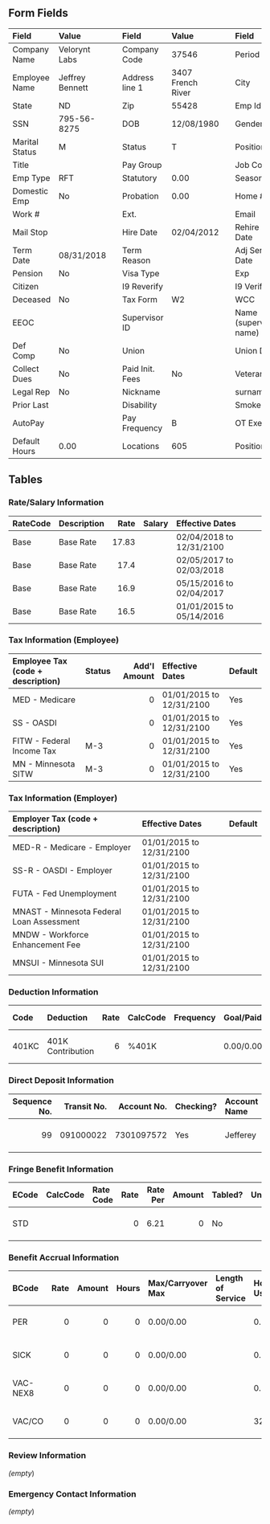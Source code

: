 ## Form Fields
| Field          | Value           |     | Field           | Value             |      | Field                  | Value                    |
|:---------------|:----------------|:----|:----------------|:------------------|:-----|:-----------------------|:-------------------------|
| Company Name   | Velorynt Labs   |     | Company Code    | 37546             |      | Period                 | 12/17/2024 to 12/26/2024 |
| Employee Name  | Jeffrey Bennett |     | Address line 1  | 3407 French River |      | City                   | Juliemouth               |
| State          | ND              |     | Zip             | 55428             |      | Emp Id                 | 2796                     |
| SSN            | 795-56-8275     |     | DOB             | 12/08/1980        |      | Gender                 | M                        |
| Marital Status | M               |     | Status          | T                 |      | Position               |                          |
| Title          |                 |     | Pay Group       |                   |      | Job Code               |                          |
| Emp Type       | RFT             |     | Statutory       | 0.00              |      | Seasonal               | 0.00                     |
| Domestic Emp   | No              |     | Probation       | 0.00              |      | Home #                 | 373-146-1203             |
| Work #         |                 |     | Ext.            |                   |      | Email                  | aaronbyrd@exple.net      |
| Mail Stop      |                 |     | Hire Date       | 02/04/2012        |      | Rehire Date            |                          |
| Term Date      | 08/31/2018      |     | Term Reason     |                   |      | Adj Sen Date           |                          |
| Pension        | No              |     | Visa Type       |                   |      | Exp                    |                          |
| Citizen        |                 |     | I9 Reverify     |                   |      | I9 Verified            | No                       |
| Deceased       | No              |     | Tax Form        | W2                |      | WCC                    | 8810                     |
| EEOC           |                 |     | Supervisor ID   |                   |      | Name (supervisor name) |                          |
| Def Comp       | No              |     | Union           |                   |      | Union Date             |                          |
| Collect Dues   | No              |     | Paid Init. Fees | No                |      | Veteran                |                          |
| Legal Rep      | No              |     | Nickname        |                   |      | surname                |                          |
| Prior Last     |                 |     | Disability      |                   |      | Smoker                 | No                       |
| AutoPay        |                 |     | Pay Frequency   | B                 |      | OT Exempt              | No                       |
| Default Hours  | 0.00            |     | Locations       | 605               |      | Positions              | 700                      |

## Tables

### Rate/Salary Information
| RateCode   | Description   |   Rate | Salary   | Effective Dates          |
|:-----------|:--------------|-------:|:---------|:-------------------------|
| Base       | Base Rate     |  17.83 |          | 02/04/2018 to 12/31/2100 |
| Base       | Base Rate     |  17.4  |          | 02/05/2017 to 02/03/2018 |
| Base       | Base Rate     |  16.9  |          | 05/15/2016 to 02/04/2017 |
| Base       | Base Rate     |  16.5  |          | 01/01/2015 to 05/14/2016 |

### Tax Information (Employee)
| Employee Tax (code + description)   | Status   |   Add'l Amount | Effective Dates          | Default   |
|:------------------------------------|:---------|---------------:|:-------------------------|:----------|
| MED - Medicare                      |          |              0 | 01/01/2015 to 12/31/2100 | Yes       |
| SS - OASDI                          |          |              0 | 01/01/2015 to 12/31/2100 | Yes       |
| FITW - Federal Income Tax           | M-3      |              0 | 01/01/2015 to 12/31/2100 | Yes       |
| MN - Minnesota SITW                 | M-3      |              0 | 01/01/2015 to 12/31/2100 | Yes       |

### Tax Information (Employer)
| Employer Tax (code + description)         | Effective Dates          | Default   |
|:------------------------------------------|:-------------------------|:----------|
| MED-R - Medicare - Employer               | 01/01/2015 to 12/31/2100 |           |
| SS-R - OASDI - Employer                   | 01/01/2015 to 12/31/2100 |           |
| FUTA - Fed Unemployment                   | 01/01/2015 to 12/31/2100 |           |
| MNAST - Minnesota Federal Loan Assessment | 01/01/2015 to 12/31/2100 |           |
| MNDW - Workforce Enhancement Fee          | 01/01/2015 to 12/31/2100 |           |
| MNSUI - Minnesota SUI                     | 01/01/2015 to 12/31/2100 |           |

### Deduction Information
| Code   | Deduction         |   Rate | CalcCode   | Frequency   | Goal/Paid   | Min/Max/Annual Max   |   Arrears | Agency   | Effective Dates          |
|:-------|:------------------|-------:|:-----------|:------------|:------------|:---------------------|----------:|:---------|:-------------------------|
| 401KC  | 401K Contribution |      6 | %401K      |             | 0.00/0.00   | 0.00/0.00/0.00       |         0 |          | 04/08/2016 to 12/31/2100 |

### Direct Deposit Information
|   Sequence No. |   Transit No. |   Account No. | Checking?   | Account Name   | Amount Code   |   Amount | Prenote Date   | Effective Dates          | Exclude Special   |
|---------------:|--------------:|--------------:|:------------|:---------------|:--------------|---------:|:---------------|:-------------------------|:------------------|
|             99 |     091000022 |    7301097572 | Yes         | Jefferey       | %             |      100 | 01/01/2015     | 01/01/2000 to 12/31/2100 | No                |

### Fringe Benefit Information
| ECode   | CalcCode   | Rate Code   |   Rate |   Rate Per |   Amount | Tabled?   |   Units | Frequency   | Goal/Paid/Goal Bal.   | Min/Max/Ann. Max   | Effective Dates          |
|:--------|:-----------|:------------|-------:|-----------:|---------:|:----------|--------:|:------------|:----------------------|:-------------------|:-------------------------|
| STD     |            |             |      0 |       6.21 |        0 | No        |       0 | B5          | 0.00/0.00/0.00        | 0.00/0.00/0.00     | 01/01/2018 to 12/31/2100 |

### Benefit Accrual Information
| BCode    |   Rate |   Amount |   Hours | Max/Carryover Max   | Length of Service   | Hours: Used/Avail/Total/Prob   | Dollars: Used/Avail/Total/Prob   | Effective Dates          |
|:---------|-------:|---------:|--------:|:--------------------|:--------------------|:-------------------------------|:---------------------------------|:-------------------------|
| PER      |      0 |        0 |       0 | 0.00/0.00           |                     | 0.00/0.00/0.00/0.00            | 0.00/0.00/0.00/0.00              | 01/01/2016 to 12/31/2100 |
| SICK     |      0 |        0 |       0 | 0.00/0.00           |                     | 0.00/0.00/0.00/0.00            | 0.00/0.00/0.00/0.00              | 01/01/2016 to 12/31/2100 |
| VAC-NEX8 |      0 |        0 |       0 | 0.00/0.00           |                     | 0.00/0.00/0.00/0.00            | 0.00/0.00/0.00/0.00              | 01/01/2016 to 12/31/2100 |
| VAC/CO   |      0 |        0 |       0 | 0.00/0.00           |                     | 32.52/0.00/0.00/0.00           | 579.83/0.00/0.00/0.00            | 01/01/2018 to 06/30/2018 |

### Review Information
_(empty_)

### Emergency Contact Information
_(empty_)